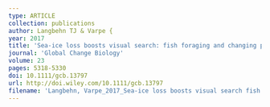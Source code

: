 ```yaml
---
type: ARTICLE
collection: publications
author: Langbehn TJ & Varpe {
year: 2017
title: 'Sea-ice loss boosts visual search: fish foraging and changing pelagic interactions in polar oceans'
journal: 'Global Change Biology'
volume: 23
pages: 5318-5330
doi: 10.1111/gcb.13797
url: http://doi.wiley.com/10.1111/gcb.13797
filename: 'Langbehn, Varpe_2017_Sea-ice loss boosts visual search fish foraging and changin.pdf'
---
```

